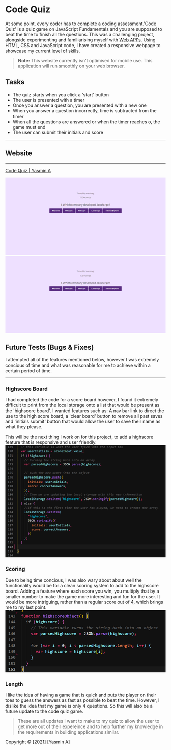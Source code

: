 # Code Quiz

At some point, every coder has to complete a coding assessment.'Code Quiz' is a quiz game on JavaScript Fundamentals and you are supposed to beat the time to finish all the questions. This was a challenging project, alongside experimenting and familiarising myself with [Web API's](https://developer.mozilla.org/en-US/docs/Web/API). Using HTML, CSS and JavaScript code, I have created a responsive webpage to showcase my current level of skills.

> **Note:** This website currently isn't optimised for mobile use. This application will run smoothly on your web browser.

## Tasks

- The quiz starts when you click a 'start' button
- The user is presented with a timer
- Once you answer a question, you are presented with a new one
- When you answer a question incorrectly, time is subtracted from the timer
- When all the questions are answered or when the timer reaches o, the game must end
- The user can submit their initials and score

---

## Website

---

[Code Quiz | Yasmin A](https://yasmin-io.github.io/code-quiz/)

![Homepage](https://github.com/yasmin-io/code-quiz/blob/72b9239eac9d8bc1ccdc5275996a90271bfbbace/Assets/images/In%20game.png)
![game](https://github.com/yasmin-io/code-quiz/blob/72b9239eac9d8bc1ccdc5275996a90271bfbbace/Assets/images/In%20game.png)

## Future Tests (Bugs & Fixes)

I attempted all of the features mentioned below, however I was extremely concious of time and what was reasonable for me to achieve within a certain period of time.

---

### Highscore Board

I had completed the code for a score board however, I found it extremely difficult to print from the local storage onto a list that would be present as the 'highscore board'. I wanted features such as: A nav bar link to direct the use to the high score board, a 'clear board' button to remove all past saves and 'initials submit' button that would allow the user to save their name as what they please.

This will be the next thing I work on for this project, to add a highscore feature that is responsive and user friendly.
![HighscoreboardAttempt](https://github.com/yasmin-io/code-quiz/blob/72b9239eac9d8bc1ccdc5275996a90271bfbbace/Assets/images/attemp%201.png)

### Scoring

Due to being time concious, I was also wary about about well the functionality would be for a clean scoring system to add to the highscore board. Adding a feature where each score you win, you multiply that by a smaller number to make the game more interesting and fun for the user. It would be more intriguing, rather than a regular score out of 4, which brings me to my last point.
![ScoringAttempt](https://github.com/yasmin-io/code-quiz/blob/72b9239eac9d8bc1ccdc5275996a90271bfbbace/Assets/images/attempt%202.png)

### Length

I like the idea of having a game that is quick and puts the player on their toes to guess the answers as fast as possible to beat the time. However, I dislike the idea that my game is only 4 questions. So this will also be a future update to the code quiz game.

> These are all updates I want to make to my quiz to allow the user to get more out of their expereince and to help further my knowledge in the requirements in building applications similar.

Copyright © [2021] [Yasmin A]
